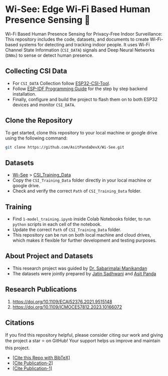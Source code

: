 # Wi-See: Edge Wi-Fi Based Human Presence Sensing 🛜

Wi-Fi Based Human Presence Sensing for Privacy-Free Indoor Surveillance: This repository includes the code, datasets, and documents to create Wi-Fi-based systems for detecting and tracking indoor people. It uses Wi-Fi Channel State Information (`CSI_DATA`) signals and Deep Neural Networks (`DNNs`) to sense or detect human presence.



## Collecting CSI Data

* For `CSI_DATA` Collection follow [ESP32-CSI-Tool](https://github.com/StevenMHernandez/ESP32-CSI-Tool).
* Follow [ESP-IDF Programming Guide](https://docs.espressif.com/projects/esp-idf/en/release-v4.3/esp32/get-started/index.html) for the step by step backend installation. 
* Finally, configure and build the project to flash them on to both ESP32 devices and monitor `CSI_DATA`.

## Clone the Repository
To get started, clone this repository to your local machine or google drive using the following command:

```bash
git clone https://github.com/AsitPandaDevX/Wi-See.git
```

## Datasets

* [Wi-See](https://drive.google.com/drive/folders/1h4GPwkVPubNbSZTT0XTWdMcaFHULZhvZ?usp=drive_link) > [CSI_Training_Data](https://drive.google.com/drive/folders/1Sa8mVgmFoF8lAcrOV9FhMOoCU1UnqkGc?usp=sharing)
* Copy the `CSI_Training_Data` folder directly in your local machine or google drive.
* Check and verify the correct `Path` of `CSI_Training_Data` folder.

## Training

* Find `1-model_training.ipynb` inside Colab Notebooks folder, to run `python` scripts in each cell of the notebook.
* Update the correct `Path` of `CSI_Training_Data` folder.
* This repository can be run on both local machine and cloud drives, which makes it flexible for further development and testing purposes.

## About Project and Datasets

* This research project was guided by [Dr. Sabarimalai Manikandan](https://iitpkd.ac.in/people/msm)
* The datasets were jointly prepared by [Jatin Sadhwani](https://in.linkedin.com/in/jatin-s13) and [Asit Panda](https://github.com/AsitPandaDevX)

## Research Publications

1. https://doi.org/10.1109/ECAI52376.2021.9515148
2. https://doi.org/10.1109/ICMOCE57812.2023.10166072

## Citations
If you find this repository helpful, please consider citing our work and giving the project a star ⭐ on GitHub! Your support helps us improve and maintain this project.

* [[Cite this Repo with BibTeX]](https://raw.githubusercontent.com/AsitPandaDevX/Wi-See/master/docs/bibtex/repo1.bib)
* [[Cite Publication-2]](https://raw.githubusercontent.com/AsitPandaDevX/Wi-See/master/docs/bibtex/pub2.bib)
* [[Cite Publication-1]](https://raw.githubusercontent.com/AsitPandaDevX/Wi-See/master/docs/bibtex/pub1.bib)

